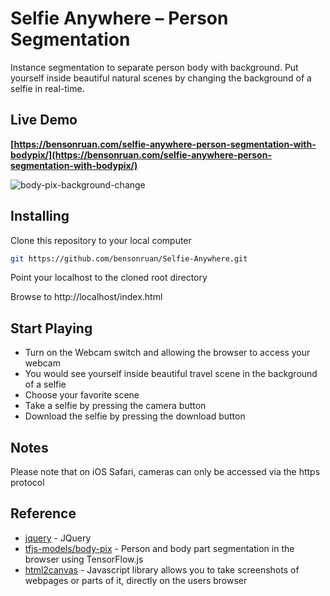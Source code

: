 # Selfie Anywhere – Person Segmentation
 Instance segmentation to separate person body with background. Put yourself inside beautiful natural scenes by changing the background of a selfie in real-time.

 
 ## Live Demo
**[https://bensonruan.com/selfie-anywhere-person-segmentation-with-bodypix/](https://bensonruan.com/selfie-anywhere-person-segmentation-with-bodypix/)**

![body-pix-background-change](https://bensonruan.com/wp-content/uploads/2020/05/body-pix-demo.png)

## Installing
Clone this repository to your local computer
``` bash
git https://github.com/bensonruan/Selfie-Anywhere.git
```
Point your localhost to the cloned root directory

Browse to http://localhost/index.html 

## Start Playing
* Turn on the Webcam switch and allowing the browser to access your webcam 
* You would see yourself inside beautiful travel scene in the background of a selfie
* Choose your favorite scene
* Take a selfie by pressing the camera button
* Download the selfie by pressing the download button

## Notes
Please note that on iOS Safari, cameras can only be accessed via the https protocol 

## Reference
* [jquery](https://code.jquery.com/jquery-3.3.1.min.js) - JQuery
* [tfjs-models/body-pix](https://github.com/tensorflow/tfjs-models/tree/master/body-pix) - Person and body part segmentation in the browser using TensorFlow.js
* [html2canvas](https://html2canvas.hertzen.com) - Javascript library allows you to take screenshots of webpages or parts of it, directly on the users browser
